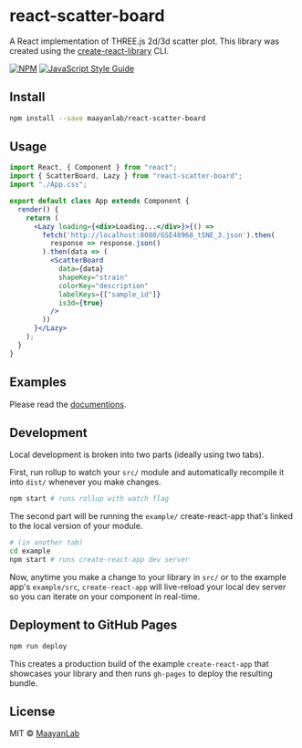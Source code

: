 # react-scatter-board

A React implementation of THREE.js 2d/3d scatter plot. This library was created using the [create-react-library](https://github.com/transitive-bullshit/create-react-library) CLI.

[![NPM](https://img.shields.io/npm/v/react-scatter-board.svg)](https://www.npmjs.com/package/react-scatter-board) [![JavaScript Style Guide](https://img.shields.io/badge/code_style-standard-brightgreen.svg)](https://standardjs.com)

## Install

```bash
npm install --save maayanlab/react-scatter-board
```

## Usage

```jsx
import React, { Component } from "react";
import { ScatterBoard, Lazy } from "react-scatter-board";
import "./App.css";

export default class App extends Component {
  render() {
    return (
      <Lazy loading={<div>Loading...</div>}>{() =>
        fetch('http://localhost:8080/GSE48968_tSNE_3.json').then(
          response => response.json()
        ).then(data => (
          <ScatterBoard
            data={data}
            shapeKey="strain"
            colorKey="description"
            labelKeys={["sample_id"]}
            is3d={true}
          />
        ))
      }</Lazy>
    );
  }
}
```

## Examples

Please read the [documentions](https://maayanlab.github.io/react-scatter-board/).

## Development

Local development is broken into two parts (ideally using two tabs).

First, run rollup to watch your `src/` module and automatically recompile it into `dist/` whenever you make changes.

```bash
npm start # runs rollup with watch flag
```

The second part will be running the `example/` create-react-app that's linked to the local version of your module.

```bash
# (in another tab)
cd example
npm start # runs create-react-app dev server
```

Now, anytime you make a change to your library in `src/` or to the example app's `example/src`, `create-react-app` will live-reload your local dev server so you can iterate on your component in real-time.

## Deployment to GitHub Pages

```bash
npm run deploy
```

This creates a production build of the example `create-react-app` that showcases your library and then runs `gh-pages` to deploy the resulting bundle.

## License

MIT © [MaayanLab](https://github.com/MaayanLab)
